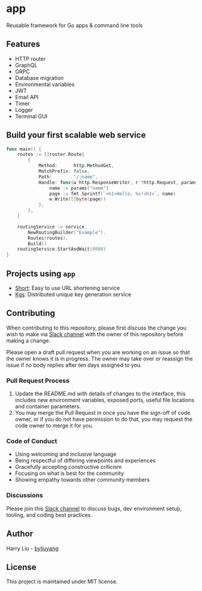 # app
Reusable framework for Go apps & command line tools

## Features

- HTTP router
- GraphQL
- GRPC
- Database migration
- Environmental variables
- JWT
- Email API
- Timer
- Logger
- Terminal GUI

## Build your first scalable web service

```go
func main() {
	routes := []router.Route{
		{
			Method:      http.MethodGet,
			MatchPrefix: false,
			Path:        "/:name",
			Handle: func(w http.ResponseWriter, r *http.Request, params router.Params) {
				name := params["name"]
				page := fmt.Sprintf(`<h1>Hello, %s!<h1>`, name)
				w.Write([]byte(page))
			},
		},
	}

	routingService := service.
		NewRoutingBuilder("Example").
		Routes(routes).
		Build()
	routingService.StartAndWait(8080)
}
```

## Projects using `app`

- [Short](https://short-d.com/r/code): Easy to use URL shortening service
- [Kgs](https://short-d.com/r/kgs): Distributed unique key generation service

## Contributing

When contributing to this repository, please first discuss the change you wish
to make via [Slack channel](https://short-d.com/r/slack) with the owner
of this repository before making a change.

Please open a draft pull request when you are working on an issue so that the
owner knows it is in progress. The owner may take over or reassign the issue if no
body replies after ten days assigned to you.

### Pull Request Process

1. Update the README.md with details of changes to the interface, this includes
   new environment variables, exposed ports, useful file locations and container
   parameters.
1. You may merge the Pull Request in once you have the sign-off of code owner,
   or if you do not have permission to do that, you may request the code owner
   to merge it for you.

### Code of Conduct

- Using welcoming and inclusive language
- Being respectful of differing viewpoints and experiences
- Gracefully accepting constructive criticism
- Focusing on what is best for the community
- Showing empathy towards other community members

### Discussions

Please join this [Slack channel](https://short-d.com/r/slack) to
discuss bugs, dev environment setup, tooling, and coding best practices.

## Author
Harry Liu - [byliuyang](https://github.com/byliuyang)

## License
This project is maintained under MIT license.

